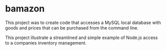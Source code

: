 # bamazon

This project was to create code that accesses a MySQL local database with goods and prices that can be purchased from the command line.

This project illustrate a streamlined and simple example of Node.js access to a companies inventory management.
